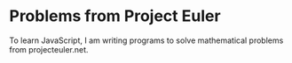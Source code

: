 # Problems from Project Euler

To learn JavaScript, I am writing programs to solve mathematical problems from projecteuler.net.
